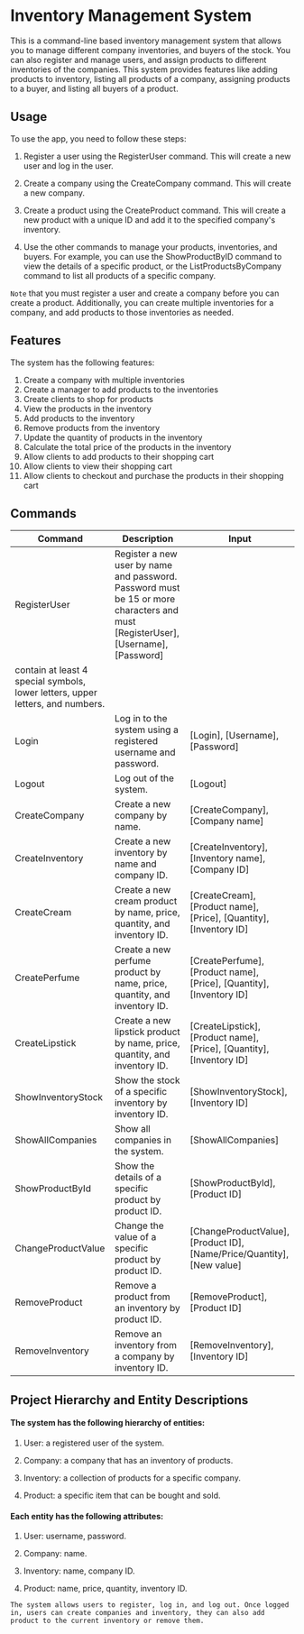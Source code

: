 # Inventory Management System

This is a command-line based inventory management system that allows you to manage different company inventories, and buyers of the stock.
You can also register and manage users, and assign products to different inventories of the companies.
This system provides features like adding products to inventory, listing all products of a company, assigning products to a buyer, and listing all buyers of a product.

## Usage
To use the app, you need to follow these steps:

1. Register a user using the RegisterUser command. This will create a new user and log in the user.

2. Create a company using the CreateCompany command. This will create a new company.

3. Create a product using the CreateProduct command. This will create a new product with a unique ID and add it to the specified company's inventory.

4. Use the other commands to manage your products, inventories, and buyers. For example, you can use the ShowProductByID command to view the details of a specific product, or the ListProductsByCompany command to list all products of a specific company.

`Note` that you must register a user and create a company before you can create a product. Additionally, you can create multiple inventories for a company, and add products to those inventories as needed.

## Features

The system has the following features:

1. Create a company with multiple inventories
2. Create a manager to add products to the inventories
3. Create clients to shop for products
4. View the products in the inventory
5. Add products to the inventory
6. Remove products from the inventory
7. Update the quantity of products in the inventory
8. Calculate the total price of the products in the inventory
9. Allow clients to add products to their shopping cart
10. Allow clients to view their shopping cart
11. Allow clients to checkout and purchase the products in their shopping cart

## Commands

| Command            | Description                                                                                 | Input                                                                         |
|--------------------|---------------------------------------------------------------------------------------------|-------------------------------------------------------------------------------|
| RegisterUser       | Register a new user by name and password. Password must be 15 or more characters and must     [RegisterUser], [Username], [Password]  
                        contain at least 4 special symbols, lower letters, upper letters, and numbers.             |                                      |
| Login              | Log in to the system using a registered username and password.                              | [Login], [Username], [Password]                                               |
| Logout             | Log out of the system.                                                                      | [Logout]                                                                      |
| CreateCompany      | Create a new company by name.                                                               | [CreateCompany], [Company name]                                               |
| CreateInventory    | Create a new inventory by name and company ID.                                              | [CreateInventory], [Inventory name], [Company ID]                             |
| CreateCream        | Create a new cream product by name, price, quantity, and inventory ID.                      | [CreateCream], [Product name], [Price], [Quantity], [Inventory ID]            |
| CreatePerfume      | Create a new perfume product by name, price, quantity, and inventory ID.                    | [CreatePerfume], [Product name], [Price], [Quantity], [Inventory ID]          |
| CreateLipstick     | Create a new lipstick product by name, price, quantity, and inventory ID.                   | [CreateLipstick], [Product name], [Price], [Quantity], [Inventory ID]         |
| ShowInventoryStock | Show the stock of a specific inventory by inventory ID.                                     | [ShowInventoryStock], [Inventory ID]                                          |
| ShowAllCompanies   | Show all companies in the system.                                                           | [ShowAllCompanies]                                                            |
| ShowProductById    | Show the details of a specific product by product ID.                                       | [ShowProductById], [Product ID]                                               |
| ChangeProductValue | Change the value of a specific product by product ID.                                       | [ChangeProductValue], [Product ID], [Name/Price/Quantity], [New value]        |
| RemoveProduct      | Remove a product from an inventory by product ID.                                           | [RemoveProduct], [Product ID]                                                 |
| RemoveInventory    | Remove an inventory from a company by inventory ID.                                         | [RemoveInventory], [Inventory ID]                                             |





## Project Hierarchy and Entity Descriptions

#### The system has the following hierarchy of entities:

1. User: a registered user of the system.

2. Company: a company that has an inventory of products.

3. Inventory: a collection of products for a specific company.

4. Product: a specific item that can be bought and sold.

#### Each entity has the following attributes:

1. User: username, password.

2. Company: name.

3. Inventory: name, company ID.

4. Product: name, price, quantity, inventory ID.

`The system allows users to register, log in, and log out. Once logged in, users can create companies and inventory, they can also add product to the current inventory or remove them.`
